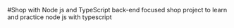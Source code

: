 #Shop with Node js and TypeScript
back-end focused shop project to learn and practice node js with typescript
